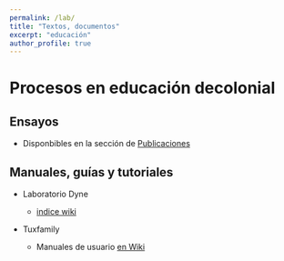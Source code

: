 ```yaml
---
permalink: /lab/
title: "Textos, documentos"
excerpt: "educación"
author_profile: true
---
```


# Procesos en educación decolonial


## Ensayos

 - Disponbibles en la sección de [Publicaciones](/io/publications)


## Manuales, guías y tutoriales

- Laboratorio Dyne

	- [indice wiki](http://lab.dyne.org/vlax#Genesis)

- Tuxfamily

	- Manuales de usuario [en Wiki](https://faq.tuxfamily.org/Special:Contributions/Vlax)
